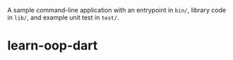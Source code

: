 A sample command-line application with an entrypoint in `bin/`, library code
in `lib/`, and example unit test in `test/`.
# learn-oop-dart
